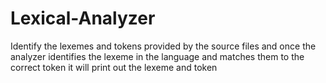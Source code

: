 # Lexical-Analyzer
Identify the lexemes and tokens provided by the source files and once the analyzer identifies the lexeme in the language and matches them to the correct token it will print out the lexeme and token
